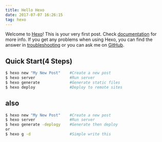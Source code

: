 ```yaml
---
title: Hello Hexo
date: 2017-07-07 16:26:15
tag: hexo
---
```

Welcome to [Hexo](https://hexo.io/)! This is your very first post. Check [documentation](https://hexo.io/docs/) for more info. If you get any problems when using Hexo, you can find the answer in [troubleshooting](https://hexo.io/docs/troubleshooting.html) or you can ask me on [GitHub](https://github.com/hexojs/hexo/issues).

## Quick Start(4 Steps)

``` bash
$ hexo new "My New Post"    #Create a new post
$ hexo server               #Run server
$ hexo generate             #Generate static files
$ hexo deploy               #Deploy to remote sites
```

## also
``` bash
$ hexo new "My New Post"    #Create a new post
$ hexo server               #Run server
$ hexo generate -deplogy    #Generate then deploy
or
$ hexo g -d                 #Simple write this
```

